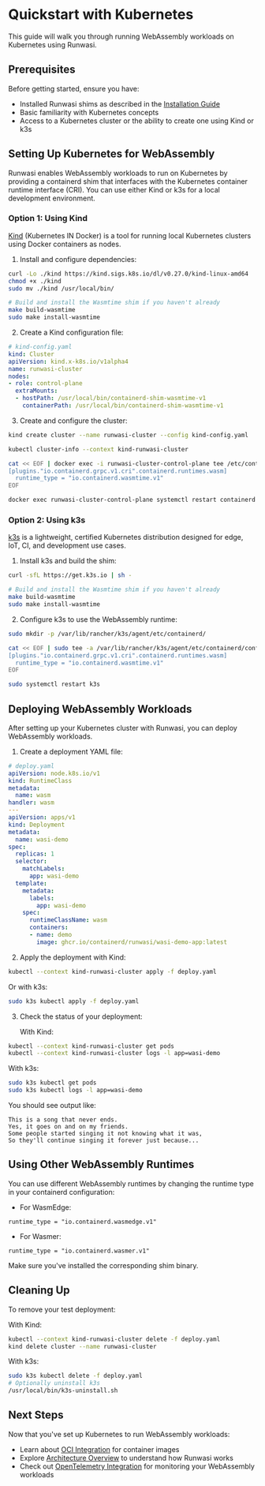 # Quickstart with Kubernetes

This guide will walk you through running WebAssembly workloads on Kubernetes using Runwasi.

## Prerequisites

Before getting started, ensure you have:
- Installed Runwasi shims as described in the [Installation Guide](./installation.md)
- Basic familiarity with Kubernetes concepts
- Access to a Kubernetes cluster or the ability to create one using Kind or k3s

## Setting Up Kubernetes for WebAssembly

Runwasi enables WebAssembly workloads to run on Kubernetes by providing a containerd shim that interfaces with the Kubernetes container runtime interface (CRI). You can use either Kind or k3s for a local development environment.

### Option 1: Using Kind

[Kind](https://kind.sigs.k8s.io/) (Kubernetes IN Docker) is a tool for running local Kubernetes clusters using Docker containers as nodes.

1. Install and configure dependencies:
```bash
curl -Lo ./kind https://kind.sigs.k8s.io/dl/v0.27.0/kind-linux-amd64
chmod +x ./kind
sudo mv ./kind /usr/local/bin/

# Build and install the Wasmtime shim if you haven't already
make build-wasmtime
sudo make install-wasmtime
```

2. Create a Kind configuration file:
```yaml
# kind-config.yaml
kind: Cluster
apiVersion: kind.x-k8s.io/v1alpha4
name: runwasi-cluster
nodes:
- role: control-plane
  extraMounts:
  - hostPath: /usr/local/bin/containerd-shim-wasmtime-v1
    containerPath: /usr/local/bin/containerd-shim-wasmtime-v1
```

3. Create and configure the cluster:
```bash
kind create cluster --name runwasi-cluster --config kind-config.yaml

kubectl cluster-info --context kind-runwasi-cluster

cat << EOF | docker exec -i runwasi-cluster-control-plane tee /etc/containerd/config.toml
[plugins."io.containerd.grpc.v1.cri".containerd.runtimes.wasm]
  runtime_type = "io.containerd.wasmtime.v1"
EOF

docker exec runwasi-cluster-control-plane systemctl restart containerd
```

### Option 2: Using k3s

[k3s](https://k3s.io/) is a lightweight, certified Kubernetes distribution designed for edge, IoT, CI, and development use cases.

1. Install k3s and build the shim:
```bash
curl -sfL https://get.k3s.io | sh -

# Build and install the Wasmtime shim if you haven't already
make build-wasmtime
sudo make install-wasmtime
```

2. Configure k3s to use the WebAssembly runtime:
```bash
sudo mkdir -p /var/lib/rancher/k3s/agent/etc/containerd/

cat << EOF | sudo tee -a /var/lib/rancher/k3s/agent/etc/containerd/config.toml.tmpl
[plugins."io.containerd.grpc.v1.cri".containerd.runtimes.wasm]
  runtime_type = "io.containerd.wasmtime.v1"
EOF

sudo systemctl restart k3s
```

## Deploying WebAssembly Workloads

After setting up your Kubernetes cluster with Runwasi, you can deploy WebAssembly workloads.

1. Create a deployment YAML file:

```yaml
# deploy.yaml
apiVersion: node.k8s.io/v1
kind: RuntimeClass
metadata:
  name: wasm
handler: wasm
---
apiVersion: apps/v1
kind: Deployment
metadata:
  name: wasi-demo
spec:
  replicas: 1
  selector:
    matchLabels:
      app: wasi-demo
  template:
    metadata:
      labels:
        app: wasi-demo
    spec:
      runtimeClassName: wasm
      containers:
      - name: demo
        image: ghcr.io/containerd/runwasi/wasi-demo-app:latest
```

2. Apply the deployment with Kind:
```bash
kubectl --context kind-runwasi-cluster apply -f deploy.yaml
```

   Or with k3s:
```bash
sudo k3s kubectl apply -f deploy.yaml
```

3. Check the status of your deployment:

   With Kind:
```bash
kubectl --context kind-runwasi-cluster get pods
kubectl --context kind-runwasi-cluster logs -l app=wasi-demo
```

   With k3s:
```bash
sudo k3s kubectl get pods
sudo k3s kubectl logs -l app=wasi-demo
```

You should see output like:
```
This is a song that never ends.
Yes, it goes on and on my friends.
Some people started singing it not knowing what it was,
So they'll continue singing it forever just because...
```

## Using Other WebAssembly Runtimes

You can use different WebAssembly runtimes by changing the runtime type in your containerd configuration:

- For WasmEdge:
```
runtime_type = "io.containerd.wasmedge.v1"
```

- For Wasmer:
```
runtime_type = "io.containerd.wasmer.v1"
```

Make sure you've installed the corresponding shim binary.

## Cleaning Up

To remove your test deployment:

With Kind:
```bash
kubectl --context kind-runwasi-cluster delete -f deploy.yaml
kind delete cluster --name runwasi-cluster
```

With k3s:
```bash
sudo k3s kubectl delete -f deploy.yaml
# Optionally uninstall k3s
/usr/local/bin/k3s-uninstall.sh
```

## Next Steps

Now that you've set up Kubernetes to run WebAssembly workloads:

- Learn about [OCI Integration](../oci-decision-flow.md) for container images
- Explore [Architecture Overview](../developer/architecture.md) to understand how Runwasi works
- Check out [OpenTelemetry Integration](../opentelemetry.md) for monitoring your WebAssembly workloads
